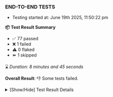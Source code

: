 ### END-TO-END TESTS

- Testing started at: June 19th 2025, 11:50:22 pm

**📦 Test Result Summary**

- ✅ 77 passed
- ❌ 1 failed
- ⚠️ 0 flaked
- ⏩ 1 skipped

⌛ _Duration: 8 minutes and 45 seconds_

**Overall Result**: 👎 Some tests failed.



<details>
    <summary>[Show/Hide] Test Result Details</summary>
    <div markdown="1">

| Test | Browser | Test Case | Tags | Result |
| :---: | :---: | :--- | :---: | :---: |
| 1 | chromium-local-provider | Compare test of a performance profile with load generator &quot;fortio&quot; and service mesh &quot;None&quot; |  | ❌ |
| 2 | chromium-local-provider | Delete a performance profile with load generator &quot;fortio&quot; and service mesh &quot;None&quot; |  | ➖ |

</div>
</details>


<!-- To see the full report, please visit our CI/CD pipeline with reporter. -->
